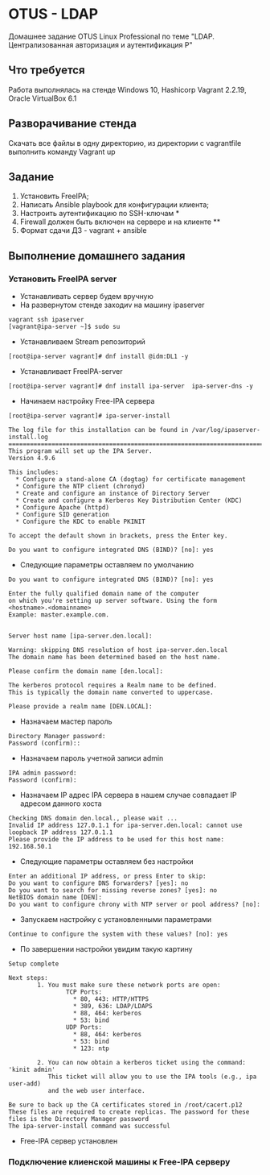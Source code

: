 # OTUS - LDAP
Домашнее задание OTUS Linux Professional по теме "LDAP. Централизованная авторизация и аутентификация P"

## Что требуется
Работа выполнялась на стенде Windows 10, Hashicorp Vagrant 2.2.19, Oracle VirtualBox 6.1

## Разворачивание стенда
Скачать все файлы в одну директорию, из директории с vagrantfile выполнить команду Vagrant up

## Задание
1. Установить FreeIPA;
2. Написать Ansible playbook для конфигурации клиента; 
3. Настроить аутентификацию по SSH-ключам *
4. Firewall должен быть включен на сервере и на клиенте **
5. Формат сдачи ДЗ - vagrant + ansible

## Выполнение домашнего задания
### Установить FreeIPA server 
* Устанавливать сервер будем вручную
* На развернутом стенде заходиv на машину ipaserver
```
vagrant ssh ipaserver
[vagrant@ipa-server ~]$ sudo su
```
* Устанавливаем Stream репозиторий
```
[root@ipa-server vagrant]# dnf install @idm:DL1 -y
```
* Устанавливает FreeIPA-server
```
[root@ipa-server vagrant]# dnf install ipa-server  ipa-server-dns -y
```
* Начинаем настройку Free-IPA сервера
```
[root@ipa-server vagrant]# ipa-server-install

The log file for this installation can be found in /var/log/ipaserver-install.log
==============================================================================
This program will set up the IPA Server.
Version 4.9.6

This includes:
  * Configure a stand-alone CA (dogtag) for certificate management
  * Configure the NTP client (chronyd)
  * Create and configure an instance of Directory Server
  * Create and configure a Kerberos Key Distribution Center (KDC)
  * Configure Apache (httpd)
  * Configure SID generation
  * Configure the KDC to enable PKINIT

To accept the default shown in brackets, press the Enter key.

Do you want to configure integrated DNS (BIND)? [no]: yes
```
* Следующие параметры оставляем по умолчанию
```
Do you want to configure integrated DNS (BIND)? [no]: yes

Enter the fully qualified domain name of the computer
on which you're setting up server software. Using the form
<hostname>.<domainname>
Example: master.example.com.


Server host name [ipa-server.den.local]:
```
```
Warning: skipping DNS resolution of host ipa-server.den.local
The domain name has been determined based on the host name.

Please confirm the domain name [den.local]:
```
```
The kerberos protocol requires a Realm name to be defined.
This is typically the domain name converted to uppercase.

Please provide a realm name [DEN.LOCAL]:
```
* Назначаем мастер пароль
```
Directory Manager password:
Password (confirm)::
```
* Назначаем пароль учетной записи admin
```
IPA admin password:
Password (confirm):
```
* Назначаем IP адрес IPA сервера в нашем случае совпадает IP адресом данного хоста
```
Checking DNS domain den.local., please wait ...
Invalid IP address 127.0.1.1 for ipa-server.den.local: cannot use loopback IP address 127.0.1.1
Please provide the IP address to be used for this host name: 192.168.50.1
```
* Следующие параметры оставляем без настройки
```
Enter an additional IP address, or press Enter to skip:
Do you want to configure DNS forwarders? [yes]: no
Do you want to search for missing reverse zones? [yes]: no
NetBIOS domain name [DEN]:
Do you want to configure chrony with NTP server or pool address? [no]:
```
* Запускаем настройку с установленными параметрами
```
Continue to configure the system with these values? [no]: yes
```
* По завершении настройки увидим такую картину
```
Setup complete

Next steps:
        1. You must make sure these network ports are open:
                TCP Ports:
                  * 80, 443: HTTP/HTTPS
                  * 389, 636: LDAP/LDAPS
                  * 88, 464: kerberos
                  * 53: bind
                UDP Ports:
                  * 88, 464: kerberos
                  * 53: bind
                  * 123: ntp

        2. You can now obtain a kerberos ticket using the command: 'kinit admin'
           This ticket will allow you to use the IPA tools (e.g., ipa user-add)
           and the web user interface.

Be sure to back up the CA certificates stored in /root/cacert.p12
These files are required to create replicas. The password for these
files is the Directory Manager password
The ipa-server-install command was successful
```
* Free-IPA сервер установлен

### Подключение клиенской машины к Free-IPA серверу
